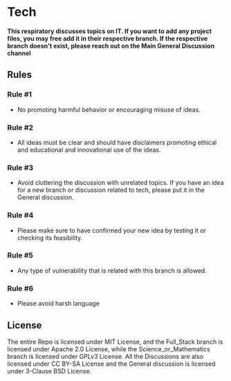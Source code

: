 # Tech
**This respiratory discusses topics on IT. If you want to add any project files, you may free add it in their respective branch. If the respective branch doesn't exist, please reach out on the Main General Discussion channel**
## Rules
### Rule #1
 - No promoting harmful behavior or encouraging misuse of ideas.
### Rule #2
 - All ideas must be clear and should have disclaimers promoting ethical and educational and innovational use of the ideas.
### Rule #3
 - Avoid cluttering the discussion with unrelated topics. If you have an idea for a new branch or discussion related to tech, please put it in the General discussion.
### Rule #4
 - Please make sure to have confirmed your new idea by testing it or checking its feasibility.
### Rule #5
 - Any type of vulnerability that is related with this branch is allowed.
### Rule #6
 - Please avoid harsh language
## License
The entire Repo is licensed under MIT License, and the Full_Stack branch is licensed under Apache 2.0 License, while the Science_or_Mathematics branch is licensed under GPLv3 License. All the Discussions are also licensed under CC BY-SA License and the General discussion is licensed under 3-Clause BSD License.

